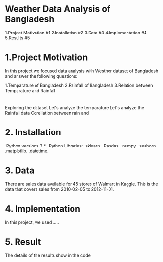# Weather Data Analysis of Bangladesh
1.Project Motivation #1
2.Installation #2
3.Data #3
4.Implementation #4
5.Results #5
# 1.Project Motivation
In this project we focused data analysis with Westher  dataset of Bangladesh and answer the following questions:

1.Temparature of Bangladesh
2.Rainfall of Bangladesh
3.Relation between Temparature and Rainfall
#
Exploring the dataset
Let's analyze the temparature
Let's analyze the Rainfall data
Corellation between rain and
#
# 2. Installation
.Python versions 3.*.
.Python Libraries:
.sklearn.
.Pandas.
.numpy.
.seaborn
.matplotlib.
.datetime.
#
# 3. Data
There are sales data available for 45 stores of Walmart in Kaggle. This is the data that covers sales from 2010-02-05 to 2012-11-01.
#
# 4. Implementation
In this project, we used .....
#
# 5. Result
The details of the results show in the code.
